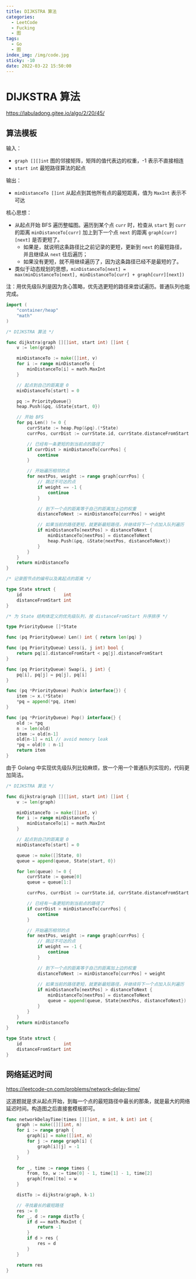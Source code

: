 ```yaml
---
title: DIJKSTRA 算法
categories:
  - LeetCode
  - Fucking
  - 图
tags:
  - Go
  - 图
index_img: /img/code.jpg
sticky: -10
date: 2022-03-22 15:50:00
---
```


# DIJKSTRA 算法

https://labuladong.gitee.io/algo/2/20/45/

## 算法模板

输入：
+ `graph [][]int` 图的邻接矩阵，矩阵的值代表边的权重，-1 表示不直接相连
+ `start int` 最短路径算法的起点

输出：
+ `minDistanceTo []int` 从起点到其他所有点的最短距离，值为 `MaxInt` 表示不可达

核心思想：
+ 从起点开始 BFS 遍历整幅图。遍历到某个点 `curr` 时，检查从 `start` 到 `curr` 的距离 `minDistanceTo[curr]` 加上到下一个点 `next` 的距离 `graph[curr][next]` 是否更短了。
  + 如果是，就说明这条路径比之前记录的更短，更新到 `next` 的最短路径，并且继续从 `next` 往后遍历；
  + 如果没有更短，就不用继续遍历了，因为这条路径已经不是最短的了。
+ 类似于动态规划的思想，`minDistanceTo[next] = max(minDistanceTo[next], minDistanceTo[curr] + graph[curr][next])`

注：用优先级队列是因为贪心策略，优先选更短的路径来尝试遍历。普通队列也能完成。

```go
import (
	"container/heap"
	"math"
)

/* DIJKSTRA 算法 */

func dijkstra(graph [][]int, start int) []int {
	v := len(graph)

	minDistanceTo := make([]int, v)
	for i := range minDistanceTo {
		minDistanceTo[i] = math.MaxInt
	}

	// 起点到自己的距离是 0
	minDistanceTo[start] = 0

	pq := PriorityQueue{}
	heap.Push(&pq, &State{start, 0})

	// 开始 BFS
	for pq.Len() != 0 {
		currState := heap.Pop(&pq).(*State)
		currPos, currDist := currState.id, currState.distanceFromStart

		// 已经有一条更短的到当前点的路径了
		if currDist > minDistanceTo[currPos] {
			continue
		}

		// 开始遍历相邻的点
		for nextPos, weight := range graph[currPos] {
			// 跳过不可达的点
			if weight == -1 {  
				continue
			}

			// 到下一个点的距离等于自己的距离加上边的权重
			distanceToNext := minDistanceTo[currPos] + weight

			// 如果当前的路径更短，就更新最短路径，并继续将下一个点加入队列遍历
			if minDistanceTo[nextPos] > distanceToNext {
				minDistanceTo[nextPos] = distanceToNext
				heap.Push(&pq, &State{nextPos, distanceToNext})
			}
		}
	}
	return minDistanceTo
}

/* 记录图节点的编号以及离起点的距离 */

type State struct {
	id                int
	distanceFromStart int
}

/* 为 State 结构体定义的优先级队列，按 distanceFromStart 升序排序 */ 

type PriorityQueue []*State

func (pq PriorityQueue) Len() int { return len(pq) }

func (pq PriorityQueue) Less(i, j int) bool {
	return pq[i].distanceFromStart < pq[j].distanceFromStart
}

func (pq PriorityQueue) Swap(i, j int) {
	pq[i], pq[j] = pq[j], pq[i]
}

func (pq *PriorityQueue) Push(x interface{}) {
	item := x.(*State)
	*pq = append(*pq, item)
}

func (pq *PriorityQueue) Pop() interface{} {
	old := *pq
	n := len(old)
	item := old[n-1]
	old[n-1] = nil // avoid memory leak
	*pq = old[0 : n-1]
	return item
}
```

由于 Golang 中实现优先级队列比较麻烦，放一个用一个普通队列实现的，代码更加简洁。

```go
/* DIJKSTRA 算法 */

func dijkstra(graph [][]int, start int) []int {
	v := len(graph)

	minDistanceTo := make([]int, v)
	for i := range minDistanceTo {
		minDistanceTo[i] = math.MaxInt
	}

	// 起点到自己的距离是 0
	minDistanceTo[start] = 0

	queue := make([]State, 0)
    queue = append(queue, State{start, 0})

	for len(queue) != 0 {
		currState := queue[0]
        queue = queue[1:]

		currPos, currDist := currState.id, currState.distanceFromStart

		// 已经有一条更短的到当前点的路径了
		if currDist > minDistanceTo[currPos] {
			continue
		}

		// 开始遍历相邻的点
		for nextPos, weight := range graph[currPos] {
			// 跳过不可达的点
            if weight == -1 {
				continue
			}

			// 到下一个点的距离等于自己的距离加上边的权重
			distanceToNext := minDistanceTo[currPos] + weight
		
			// 如果当前的路径更短，就更新最短路径，并继续将下一个点加入队列遍历
			if minDistanceTo[nextPos] > distanceToNext {
				minDistanceTo[nextPos] = distanceToNext
				queue = append(queue, State{nextPos, distanceToNext})
			}
		}
	}
	return minDistanceTo
}

type State struct {
	id                int
	distanceFromStart int
}
```

## 网络延迟时间

https://leetcode-cn.com/problems/network-delay-time/

这道题就是求从起点开始，到每一个点的最短路径中最长的那条，就是最大的网络延迟时间。构造图之后直接套模板即可。

```go
func networkDelayTime(times [][]int, n int, k int) int {
    graph := make([][]int, n)
    for i := range graph {
        graph[i] = make([]int, n)
        for j := range graph[i] {
            graph[i][j] = -1
        }
    }

    for _, time := range times {
        from, to, w := time[0] - 1, time[1] - 1, time[2]
        graph[from][to] = w
    }

    distTo := dijkstra(graph, k-1)

	// 寻找最长的最短路径
    res := 0
    for _, d := range distTo {
        if d == math.MaxInt {
            return -1
        }
        if d > res {
            res = d
        }
    }

    return res
}
```
